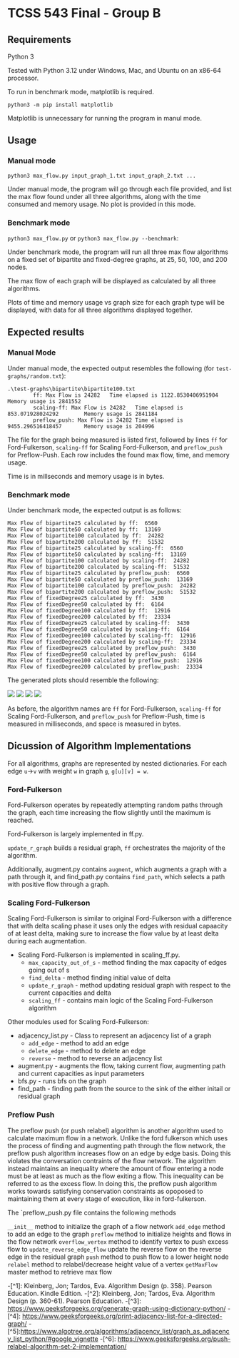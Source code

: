 # TCSS 543 Final - Group B

## Requirements

Python 3

Tested with Python 3.12 under Windows, Mac, and Ubuntu on an x86-64 processor. 

To run in benchmark mode, matplotlib is required.

`python3 -m pip install matplotlib`

Matplotlib is unnecessary for running the program in manul mode.

## Usage

### Manual mode

`python3 max_flow.py input_graph_1.txt input_graph_2.txt ...`

Under manual mode, the program will go through each file provided, and list the
max flow found under all three algorithms, along with the time consumed and memory usage.
No plot is provided in this mode.

### Benchmark mode

`python3 max_flow.py` or `python3 max_flow.py --benchmark`: 

Under benchmark mode, the program will run all three max flow algorithms on a fixed set
of bipartite and fixed-degree graphs, at 25, 50, 100, and 200 nodes.

The max flow of each graph will be displayed as calculated by all three algorithms.

Plots of time and memory usage vs graph size for each graph type will be displayed,
with data for all three algorithms displayed together.

## Expected results
### Manual Mode
Under manual mode, the expected output resembles the following (for `test-graphs/random.txt`):
```
.\test-graphs\bipartite\bipartite100.txt
        ff: Max Flow is 24282   Time elapsed is 1122.8530406951904      Memory usage is 2841552
        scaling-ff: Max Flow is 24282   Time elapsed is 853.071928024292        Memory usage is 2841184
        preflow_push: Max Flow is 24282 Time elapsed is 9455.296516418457       Memory usage is 204996
```

The file for the graph being measured is listed first,
followed by lines `ff` for Ford-Fulkerson, `scaling-ff` for Scaling Ford-Fulkerson,
and `preflow_push` for Preflow-Push.
Each row includes the found max flow, time, and memory usage.

Time is in millseconds and memory usage is in bytes.

### Benchmark mode

Under benchmark mode, the expected output is as follows:

```
Max Flow of bipartite25 calculated by ff:  6560
Max Flow of bipartite50 calculated by ff:  13169
Max Flow of bipartite100 calculated by ff:  24282
Max Flow of bipartite200 calculated by ff:  51532
Max Flow of bipartite25 calculated by scaling-ff:  6560
Max Flow of bipartite50 calculated by scaling-ff:  13169
Max Flow of bipartite100 calculated by scaling-ff:  24282
Max Flow of bipartite200 calculated by scaling-ff:  51532
Max Flow of bipartite25 calculated by preflow_push:  6560
Max Flow of bipartite50 calculated by preflow_push:  13169
Max Flow of bipartite100 calculated by preflow_push:  24282
Max Flow of bipartite200 calculated by preflow_push:  51532
Max Flow of fixedDegree25 calculated by ff:  3430
Max Flow of fixedDegree50 calculated by ff:  6164
Max Flow of fixedDegree100 calculated by ff:  12916
Max Flow of fixedDegree200 calculated by ff:  23334
Max Flow of fixedDegree25 calculated by scaling-ff:  3430
Max Flow of fixedDegree50 calculated by scaling-ff:  6164
Max Flow of fixedDegree100 calculated by scaling-ff:  12916
Max Flow of fixedDegree200 calculated by scaling-ff:  23334
Max Flow of fixedDegree25 calculated by preflow_push:  3430
Max Flow of fixedDegree50 calculated by preflow_push:  6164
Max Flow of fixedDegree100 calculated by preflow_push:  12916
Max Flow of fixedDegree200 calculated by preflow_push:  23334
```

The generated plots should resemble the following:

![](BipartiteTime.png)
![](BipartiteSpace.png)
![](FixedDegreeTime.png)
![](FixedDegreeSpace.png)

As before, the algorithm names are `ff` for Ford-Fulkerson, `scaling-ff` for Scaling Ford-Fulkerson,
and `preflow_push` for Preflow-Push, time is measured in milliseconds, and space is measured in bytes.

## Dicussion of Algorithm Implementations

For all algorithms, graphs are represented by nested dictionaries.
For each edge `u`->`v` with weight `w` in graph `g`, `g[u][v] = w`.

### Ford-Fulkerson

Ford-Fulkerson operates by repeatedly attempting random paths through the graph,
each time increasing the flow slightly until the maximum is reached.

Ford-Fulkerson is largely implemented in ff.py.

`update_r_graph` builds a residual graph,
`ff` orchestrates the majority of the algorithm.

Additionally, augment.py contains `augment`, which augments a graph with a path through it,
and find_path.py contains `find_path`, which selects a path with positive flow through a graph.

### Scaling Ford-Fulkerson

Scaling Ford-Fulkerson is similar to original Ford-Fulkerson with a difference that with delta scaling phase it uses only the edges with residual capaacity of at least delta, making sure to increase the flow value by at least delta during each augmentation.

* Scaling Ford-Fulkerson is implemented in scaling_ff.py.
    * `max_capacity_out_of_s` - method finding the max capacity of edges going out of s
    * `find_delta` - method finding initial value of delta
    * `update_r_graph` - method updating residual graph with respect to the current capacities and delta
    * `scaling_ff` - contains main logic of the Scaling Ford-Fulkerson algorithm

Other modules used for Scaling Ford-Fulkerson:
* adjacency_list.py - Class to represent an adjacency list of a graph
    * `add_edge` - method to add an edge
    * `delete_edge` - method to delete an edge
    * `reverse` - method to reverse an adjacency list
* augment.py - augments the flow, taking current flow, augmenting path and current capacities as input parameters
* bfs.py - runs bfs on the graph
* find_path - finding path from the source to the sink of the either initail or residual graph

### Preflow Push

The preflow push (or push relabel) algorithm is another algorithm used to calculate 
maximum flow in a network.  Unlike the ford fulkerson which uses the process of finding 
and augmenting path through the flow network, the preflow push algorithm increases flow
on an edge by edge basis.  Doing this violates the conversation contraints of the flow network. 
The algorithm instead maintains an inequality where the amount of flow entering a node
must be at least as much as the flow exiting a flow.  This inequality can be referred to as the 
excess flow.  In doing this, the preflow push algorithm works towards satisfying conservation constraints
as opoposed to maintaining them at every stage of execution, like in ford-fulkerson.

The `preflow_push.py file contains the following methods

`__init__` method to initialize the graph of a flow network
`add_edge` method to add an edge to the graph
`preflow` method to initialize heights and flows in the flow network
`overflow_vertex` method to identify vertex to push excess flow to
`update_reverse_edge_flow` update the reverse flow on the reverse edge in the residual graph
`push` method to push flow to a lower height node
`relabel` method to relabel/decrease height value of a vertex
`getMaxFlow` master method to retrieve max flow


-[^1]: Kleinberg, Jon; Tardos, Eva. Algorithm Design (p. 358). Pearson Education. Kindle Edition.
-[^2]: Kleinberg, Jon; Tardos, Eva. Algorithm Design (p. 360-61). Pearson Education.
-[^3]: https://www.geeksforgeeks.org/generate-graph-using-dictionary-python/
-[^4]: https://www.geeksforgeeks.org/print-adjacency-list-for-a-directed-graph/
-[^5]:https://www.algotree.org/algorithms/adjacency_list/graph_as_adjacency_list_python/#google_vignette
-[^6]: https://www.geeksforgeeks.org/push-relabel-algorithm-set-2-implementation/
